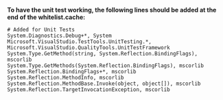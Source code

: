 **To have the unit test working, the following lines should be added at the end of the whitelist.cache:**
```
# Added for Unit Tests
System.Diagnostics.Debug+*, System
Microsoft.VisualStudio.TestTools.UnitTesting.*, Microsoft.VisualStudio.QualityTools.UnitTestFramework
System.Type.GetMethod(string, System.Reflection.BindingFlags), mscorlib
System.Type.GetMethods(System.Reflection.BindingFlags), mscorlib
System.Reflection.BindingFlags+*, mscorlib
System.Reflection.MethodInfo, mscorlib
System.Reflection.MethodBase.Invoke(object, object[]), mscorlib
System.Reflection.TargetInvocationException, mscorlib
```
